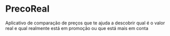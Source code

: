 # PrecoReal
Aplicativo de comparação de preços que te ajuda a descobrir qual é o valor real e qual realmente está em promoção ou que está mais em conta
